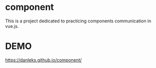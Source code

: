 # component

This is a project dedicated to practicing components communication in vue.js.

# DEMO
https://danleks.github.io/component/